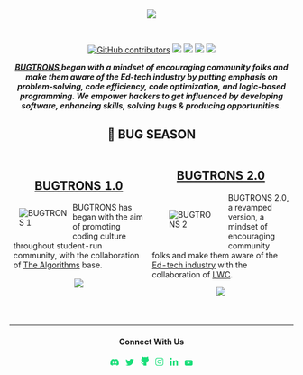 <p style="text-align:center;" align="center">
  <img align="center" width="50%" src="https://raw.githubusercontent.com/bugtrons/bugtrons.co/main/src/Components/KnowAbout/Top%20Heading/1.png" width="75%" /></p>
<br />
<p align="center">

<a href="https://github.com/bugtrons" alt="BUGTRONS CONTRIBUTORS">
<img alt="GitHub contributors" src="https://img.shields.io/github/contributors-anon/bugtrons/bugtrons.co"></a>
  
<a href="https://github.com/bugtrons/bugtrons.co">
<img src="https://badges.frapsoft.com/os/v1/open-source.svg?v=103"></a>
  
<a href="https://discord.gg/MVujzTBqed" alt="DEVSTRONS' Discord">
<img src="https://img.shields.io/discord/857641826953854987?color=blue&label=DEVSTRONS'&logo=discord" /></a>
  
<a href="https://twitter.com/devstrons" alt="Follow @devstrons on Twitter">
<img src="https://img.shields.io/twitter/follow/devstrons?label=devstrons&style=social" /></a>

<a href="https://github.com/bugtrons/bugtrons.co" alt="License">
<img src="https://img.shields.io/github/license/bugtrons/bugtrons.co.svg" /></a>
</p>
<p align="center" style="font-weight:bold">
  <i>
    <b><a href="https://www.bugtrons.co"> BUGTRONS </a></b> began with a mindset of encouraging community folks and make them aware of the Ed-tech industry by putting emphasis on problem-solving, code efficiency, code optimization, and logic-based programming. We empower hackers to get influenced by developing software, enhancing skills, solving bugs & producing opportunities. 
  </i>
</p>

<h2 align="center" style="font-weight:bold">🐛 BUG SEASON</h2>
<p align="center">

<table border="0" style="display:contents">
 <tr>
   <!-- BUGTRONS 1 -->
   <td width=500px><h2 align="center"><a href="https://github.com/bugtrons/bugtrons-1">BUGTRONS 1.0</a></h3><img src="https://raw.githubusercontent.com/bugtrons/bugtrons.co/main/src/Components/KnowAbout/Reacp/image%201%20(1).png" style="margin:10px;" width="85px" alt="BUGTRONS 1" align="left" /></p><p>BUGTRONS has began with the aim of promoting coding culture throughout student-run community, with the collaboration of <a href="https://github.com/TheAlgoithms">The Algorithms</a> base.</p><p align="center"><a href="https://github.com/bugtrons/bugtrons-1/graphs/contributors" alt="GitHub contributors">
     <img src="https://img.shields.io/github/contributors/bugtrons/bugtrons-1.svg" align="center"/></a></td>
   <!-- Meshery -->
   <td width=500px><h2 align="center"><a href="https://github.com/bugtrons/bugtrons-2">BUGTRONS 2.0</a></h2><img src="https://raw.githubusercontent.com/bugtrons/bugtrons.co/main/public/logo192.png" style="margin:10px; padding:20px" width="75px" alt="BUGTRONS 2" align="left" /></p><p>BUGTRONS 2.0, a revamped version, a mindset of encouraging community folks and make them aware of the <a href="https://prepinsta.com">Ed-tech industry</a> with the collaboration of <a href="https://github.com/LearnWithCommunity">LWC</a>.</p><p align="center"><a href="https://github.com/bugtrons/bugtrons-2/graphs/contributors" alt="GitHub contributors"><img src="https://img.shields.io/github/contributors/bugtrons/bugtrons-2.svg" /></a></td>
 </tr>
  <tr>
</table>
<br>

---

<h4 align="center">Connect With Us</h4>
<p align="center"> 
<a href="https://dsc.gg/bugtrons"><img alt="discord" width="3%"
src="https://raw.githubusercontent.com/bugtrons/.github/main/Assets/bugtrons-discord.png"></a>
&nbsp;
<a href="https://twitter.com/devstrons"><img alt="twitter_logo" width="3%"
src="https://raw.githubusercontent.com/bugtrons/.github/main/Assets/bugtrons-twitter.png"></a>
&nbsp;
<a href="https://github.com/bugtrons"><img alt="GitHub_logo" width="2.8%"
src="https://raw.githubusercontent.com/bugtrons/.github/main/Assets/bugtrons-github.png"></a>
&nbsp;
<a href="https://instagram.com/devstrons"><img alt="insta_logo" width="2.8%"
src="https://raw.githubusercontent.com/bugtrons/.github/main/Assets/bugtrons-instagram.png"></a>
&nbsp;
<a href="https://linkedin.com/company/devstrons"><img alt="linkedin_logo" width="2.8%"
src="https://raw.githubusercontent.com/bugtrons/.github/main/Assets/bugtrons-linkedin.png"></a>
&nbsp;
<a href="https://www.youtube.com/channel/UCG7JT7yqut81fqFsVBX6oMg"><img alt="youtube_logo" width="2.8%"
src="https://raw.githubusercontent.com/bugtrons/.github/main/Assets/bugtrons-youtube.png"></a>
</p>
